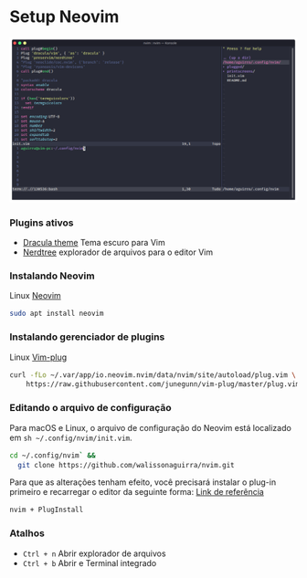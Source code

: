 # Setup Neovim
![Print Screen Neovim](https://raw.githubusercontent.com/walissonaguirra/nvim/master/Screenshot_20201226_073112.png)

### Plugins ativos
* [Dracula theme](https://draculatheme.com/vim) Tema escuro para Vim
* [Nerdtree](https://github.com/preservim/nerdtree#the-nerdtree-) explorador de arquivos para o editor Vim

### Instalando Neovim
Linux [Neovim](https://github.com/neovim/neovim/wiki/Installing-Neovim#debian)
```sh
sudo apt install neovim 
```

### Instalando gerenciador de plugins
Linux [Vim-plug](https://github.com/junegunn/vim-plug#neovim)
```sh 
curl -fLo ~/.var/app/io.neovim.nvim/data/nvim/site/autoload/plug.vim \
    https://raw.githubusercontent.com/junegunn/vim-plug/master/plug.vim
```

### Editando o arquivo de configuração
Para macOS e Linux, o arquivo de configuração do Neovim está localizado em ```sh ~/.config/nvim/init.vim```.
```sh 
cd ~/.config/nvim` &&
  git clone https://github.com/walissonaguirra/nvim.git
```

Para que as alterações tenham efeito, você precisará instalar o plug-in primeiro e recarregar o editor da seguinte forma: [Link de referência](https://github.com/junegunn/vim-plug#usage)
```sh 
nvim + PlugInstall
```

### Atalhos
* ``` Ctrl + n ``` Abrir explorador de arquivos
* ``` Ctrl + b ``` Abrir e Terminal integrado
